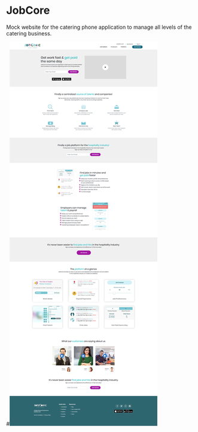 # JobCore
Mock website for the catering phone application to manage all levels of the catering business.

#![](src/images/jobcore.png)
